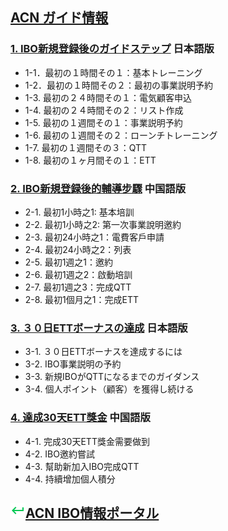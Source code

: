 ## [ACN ガイド情報](10_GID.MD)

### [1. IBO新規登録後のガイドステップ](11_NEW_JP.MD) 日本語版
* 1-1．最初の１時間その１：基本トレーニング
* 1-2．最初の１時間その２：最初の事業説明予約
* 1-3. 最初の２４時間その１：電気顧客申込
* 1-4. 最初の２４時間その２：リスト作成
* 1-5. 最初の１週間その１：事業説明予約
* 1-6. 最初の１週間その２：ローンチトレーニング
* 1-7. 最初の１週間その３：QTT
* 1-8. 最初の１ヶ月間その１：ETT

### [2. IBO新規登録後的輔導步驟](12_NEW_CN.MD) 中国語版
* 2-1. 最初1小時之1: 基本培訓
* 2-2. 最初1小時之2: 第一次事業說明邀約
* 2-3. 最初24小時之1：電費客戶申請
* 2-4. 最初24小時之2：列表
* 2-5. 最初1週之1：邀約
* 2-6. 最初1週之2：啟動培訓
* 2-7. 最初1週之3：完成QTT
* 2-8. 最初1個月之1：完成ETT

### [3. ３０日ETTボーナスの達成](13_ETT_JP.MD) 日本語版
* 3-1. ３０日ETTボーナスを達成するには
* 3-2. IBO事業説明の予約
* 3-3. 新規IBOがQTTになるまでのガイダンス
* 3-4. 個人ポイント（顧客）を獲得し続ける

### [4. 達成30天ETT獎金](14_ETT_CN.MD) 中国語版
* 4-1. 完成30天ETT獎金需要做到
* 4-2. IBO邀約嘗試
* 4-3. 幫助新加入IBO完成QTT
* 4-4. 持續增加個人積分

## [![ACN IBO情報ポータル](static/keyboard-return-24.png)ACN IBO情報ポータル](README.md)